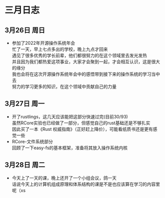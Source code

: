 # 三月日志
## 3月26日 周日
+ 参加了2022年开源操作系统年会
<br> 忙了一天，早上七点多出的学校，晚上九点才回来
<br> 遇见了很多优秀的学长前辈，他们都很努力的在这个领域里去发光发热
<br> 并且因为我们都热爱这项事业，大家才会聚到一起，才会相互认识，这是很大的缘分
<br> 我也会将在这次开源操作系统年会中的感悟带到接下来的操作系统的学习当中去
<br> 努力的学习更多的知识，在这个领域中贡献自己的力量
## 3月27日 周一
+ 开了rustlings，这几天应该能把这部分快速过完(目前30/93)
<br> 虽然RCore实验也已经做了一部分，但感觉自己的rust基础还是不够扎实
<br> 因此买了一本《Rust 权威指南》（正好赶上降价），可能看纸质书还是更有感觉一些
+ RCore-文件系统部分
<br> 回顾了一下easy-fs的基本框架，准备将其放入操作系统内核
## 3月28日 周二
+ 今天上了一天的课，晚上还开了一个小组会议，鸽一天
<br> 话说今天上的计算机组成原理和体系结构的课是不是也应该算在学习的内容里呢（xs
